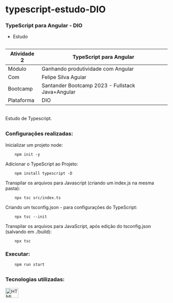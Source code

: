 # typescript-estudo-DIO
### TypeScript para Angular - DIO
- Estudo
##

| Atividade 2 | TypeScript para Angular |
|--|--|
| Módulo | Ganhando produtividade com Angular |
| Com | Felipe Silva Aguiar |
| Bootcamp | Santander Bootcamp 2023 - Fullstack Java+Angular |
| Plataforma | DIO |

<br>
Estudo de Typescript.

<br>

##
### Configurações realizadas:

Inicializar um projeto node:

```
    npm init -y
```

Adicionar o TypeScript ao Projeto:

```
    npm install typescript -D
```

Transpilar os arquivos para Javascript (criando um index.js na mesma pasta):

```
    npx tsc src/index.ts
```

Criando um tsconfig.json - para configurações do TypeScript:

```
    npx tsc --init
```

Transpilar os arquivos para JavaScript, após edição do tsconfig.json (salvando em ./build):

```
    npx tsc
```

### Executar:

```
    npm run start
```

##
### Tecnologias utilizadas:

<div>
   <img align="center" alt="HTML" height="30" width="40" alt="TypeScript" src="https://cdn.jsdelivr.net/gh/devicons/devicon/icons/typescript/typescript-original.svg" />
</div>

##
